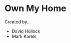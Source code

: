 <h1> Own My Home </h1>
<p> Created by...</p>
<ul>
  <li>David Hollock</li>
  <li>Mark Karels</li>
</ul>

